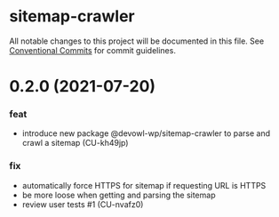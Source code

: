 # sitemap-crawler

All notable changes to this project will be documented in this file.
See [Conventional Commits](https://conventionalcommits.org) for commit guidelines.

# 0.2.0 (2021-07-20)


### feat

* introduce new package @devowl-wp/sitemap-crawler to parse and crawl a sitemap (CU-kh49jp)


### fix

* automatically force HTTPS for sitemap if requesting URL is HTTPS
* be more loose when getting and parsing the sitemap
* review user tests #1 (CU-nvafz0)
